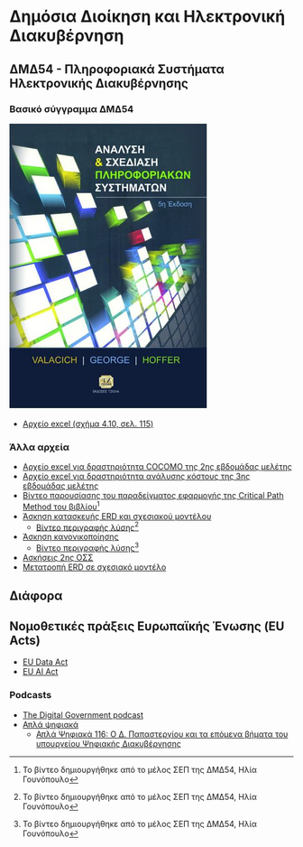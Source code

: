 # Δημόσια Διοίκηση και Ηλεκτρονική Διακυβέρνηση

## ΔΜΔ54 - Πληροφοριακά Συστήματα Ηλεκτρονικής Διακυβέρνησης

### Βασικό σύγγραμμα ΔΜΔ54
[![Valacich J.S., George J.F., Hoffer J.A. (2014). Ανάλυση και σχεδίαση πληροφοριακών συστημάτων, Εκδόσεις Τζιόλα, 5η έκδοση, ISBN: 978-960-418-449-1](./resources/valacich.jpg)](https://www.tziola.gr/book/val/)

* [Αρχείο excel (σχήμα 4.10, σελ. 115)](./resources/ΔΜΔ54.ΕΜ3.ΕΔ2%20ΑΝΑΛΥΣΗ%20ΚΟΣΤΟΥΣ%20(Σχήμα%204.10,%20σελ.%20115).xlsx)


### Άλλα αρχεία
* [Αρχείο excel για δραστηριότητα COCOMO της 2ης εβδομάδας μελέτης](./resources/ΔΜΔ54%20-%20ΕΒΔΟΜΑΔΑ%20ΜΕΛΕΤΗΣ%202%20(COCOMO).xlsx)
* [Αρχείο excel για δραστηριότητα ανάλυσης κόστους της 3ης εβδομάδας μελέτης](./resources/ΔΜΔ54.ΕΜ3.ΕΔ2%20COST%20ANALYSIS.xlsx)
* [Βίντεο παρουσίασης του παραδείγματος εφαρμογής της Critical Path Method του βιβλίου](./resources/CPM.mp4)[^1]
* [Άσκηση κατασκευής ERD και σχεσιακού μοντέλου](./resources/Άσκηση%20ERD-Σχεσιακό%20μοντέλο.pdf)
    * [Βίντεο περιγραφής λύσης](./resources/Άσκηση%20ERD-Σχεσιακό%20μοντέλο.mp4)[^1]
* [Άσκηση κανονικοποίησης](./resources/Άσκηση%20κανονικοποίησης.pdf)
    * [Βίντεο περιγραφής λύσης](./resources/Άσκηση%20κανονικοποίησης.mp4)[^1]
* [Ασκήσεις 2ης ΟΣΣ](./resources/Ασκήσεις%202ης%20ΟΣΣ.xlsx)
* [Μετατροπή ERD σε σχεσιακό μοντέλο](./resources/Μετατροπή%20ERD%20σε%20Σχεσιακό%20μοντέλο.xlsx)

[^1]: Το βίντεο δημιουργήθηκε από το μέλος ΣΕΠ της ΔΜΔ54, Ηλία Γουνόπουλο

## Διάφορα

## Νομοθετικές πράξεις Ευρωπαϊκής Ένωσης (EU Acts)

* [EU Data Act](https://ec.europa.eu/commission/presscorner/detail/el/ip_23_3491)
* [EU AI Act](https://digital-strategy.ec.europa.eu/en/policies/regulatory-framework-ai)

### Podcasts

* [The Digital Government podcast](https://ega.ee/digital-government-podcast/)
* [Απλά ψηφιακά](https://open.spotify.com/show/7JiW8DRsmqTR8ru5iUtNkS)
    * [Απλά Ψηφιακά 116: Ο Δ. Παπαστεργίου και τα επόμενα βήματα του υπουργείου Ψηφιακής Διακυβέρνησης](https://open.spotify.com/episode/4zx5H62qcppPb4McH7FP3p)